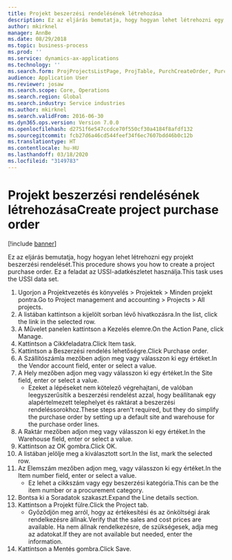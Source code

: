 ```yaml
---
title: Projekt beszerzési rendelésének létrehozása
description: Ez az eljárás bemutatja, hogy hogyan lehet létrehozni egy projekt beszerzési rendelését.
author: mkirknel
manager: AnnBe
ms.date: 08/29/2018
ms.topic: business-process
ms.prod: ''
ms.service: dynamics-ax-applications
ms.technology: ''
ms.search.form: ProjProjectsListPage, ProjTable, PurchCreateOrder, PurchTable, InventItemIdLookupPurchase
audience: Application User
ms.reviewer: josaw
ms.search.scope: Core, Operations
ms.search.region: Global
ms.search.industry: Service industries
ms.author: mkirknel
ms.search.validFrom: 2016-06-30
ms.dyn365.ops.version: Version 7.0.0
ms.openlocfilehash: d2751f6e547ccdce70f550cf30a4184f8afdf132
ms.sourcegitcommit: fcb27d6a46cd544feef34f6ec7607bdd46b0c12b
ms.translationtype: HT
ms.contentlocale: hu-HU
ms.lasthandoff: 03/18/2020
ms.locfileid: "3149783"
---
```

# <a name="create-project-purchase-order"></a><span data-ttu-id="8d71e-103">Projekt beszerzési rendelésének létrehozása</span><span class="sxs-lookup"><span data-stu-id="8d71e-103">Create project purchase order</span></span>

[!include [banner](../../includes/banner.md)]

<span data-ttu-id="8d71e-104">Ez az eljárás bemutatja, hogy hogyan lehet létrehozni egy projekt beszerzési rendelését.</span><span class="sxs-lookup"><span data-stu-id="8d71e-104">This procedure shows you how to create a project purchase order.</span></span> <span data-ttu-id="8d71e-105">Ez a feladat az USSI-adatkészletet használja.</span><span class="sxs-lookup"><span data-stu-id="8d71e-105">This task uses the USSI data set.</span></span>

1. <span data-ttu-id="8d71e-106">Ugorjon a Projektvezetés és könyvelés > Projektek > Minden projekt pontra.</span><span class="sxs-lookup"><span data-stu-id="8d71e-106">Go to Project management and accounting > Projects > All projects.</span></span>
2. <span data-ttu-id="8d71e-107">A listában kattintson a kijelölt sorban lévő hivatkozásra.</span><span class="sxs-lookup"><span data-stu-id="8d71e-107">In the list, click the link in the selected row.</span></span>
3. <span data-ttu-id="8d71e-108">A Művelet panelen kattintson a Kezelés elemre.</span><span class="sxs-lookup"><span data-stu-id="8d71e-108">On the Action Pane, click Manage.</span></span>
4. <span data-ttu-id="8d71e-109">Kattintson a Cikkfeladatra.</span><span class="sxs-lookup"><span data-stu-id="8d71e-109">Click Item task.</span></span>
5. <span data-ttu-id="8d71e-110">Kattintson a Beszerzési rendelés lehetőségre.</span><span class="sxs-lookup"><span data-stu-id="8d71e-110">Click Purchase order.</span></span>
6. <span data-ttu-id="8d71e-111">A Szállítószámla mezőben adjon meg vagy válasszon ki egy értéket.</span><span class="sxs-lookup"><span data-stu-id="8d71e-111">In the Vendor account field, enter or select a value.</span></span>
7. <span data-ttu-id="8d71e-112">A Hely mezőben adjon meg vagy válasszon ki egy értéket.</span><span class="sxs-lookup"><span data-stu-id="8d71e-112">In the Site field, enter or select a value.</span></span>
    * <span data-ttu-id="8d71e-113">Ezeket a lépéseket nem kötelező végrehajtani, de valóban leegyszerűsítik a beszerzési rendelést azzal, hogy beállítanak egy alapértelmezett telephelyet és raktárat a beszerzési rendeléssorokhoz.</span><span class="sxs-lookup"><span data-stu-id="8d71e-113">These steps aren't required, but they do simplify the purchase order by setting up a default site and warehouse for the purchase order lines.</span></span>  
8. <span data-ttu-id="8d71e-114">A Raktár mezőben adjon meg vagy válasszon ki egy értéket.</span><span class="sxs-lookup"><span data-stu-id="8d71e-114">In the Warehouse field, enter or select a value.</span></span>
9. <span data-ttu-id="8d71e-115">Kattintson az OK gombra.</span><span class="sxs-lookup"><span data-stu-id="8d71e-115">Click OK.</span></span>
10. <span data-ttu-id="8d71e-116">A listában jelölje meg a kiválasztott sort.</span><span class="sxs-lookup"><span data-stu-id="8d71e-116">In the list, mark the selected row.</span></span>
11. <span data-ttu-id="8d71e-117">Az Elemszám mezőben adjon meg, vagy válasszon ki egy értéket.</span><span class="sxs-lookup"><span data-stu-id="8d71e-117">In the Item number field, enter or select a value.</span></span>
    * <span data-ttu-id="8d71e-118">Ez lehet a cikkszám vagy egy beszerzési kategória.</span><span class="sxs-lookup"><span data-stu-id="8d71e-118">This can be the item number or a procurement category.</span></span>  
12. <span data-ttu-id="8d71e-119">Bontsa ki a Soradatok szakaszt.</span><span class="sxs-lookup"><span data-stu-id="8d71e-119">Expand the Line details section.</span></span>
13. <span data-ttu-id="8d71e-120">Kattintson a Projekt fülre.</span><span class="sxs-lookup"><span data-stu-id="8d71e-120">Click the Project tab.</span></span>
    * <span data-ttu-id="8d71e-121">Győződjön meg arról, hogy az értékesítési és az önköltségi árak rendelkezésre állnak.</span><span class="sxs-lookup"><span data-stu-id="8d71e-121">Verify that the sales and cost prices are available.</span></span> <span data-ttu-id="8d71e-122">Ha nem állnak rendelkezésre, de szükségesek, adja meg az adatokat.</span><span class="sxs-lookup"><span data-stu-id="8d71e-122">If they are not available but needed, enter the information.</span></span>  
14. <span data-ttu-id="8d71e-123">Kattintson a Mentés gombra.</span><span class="sxs-lookup"><span data-stu-id="8d71e-123">Click Save.</span></span>

